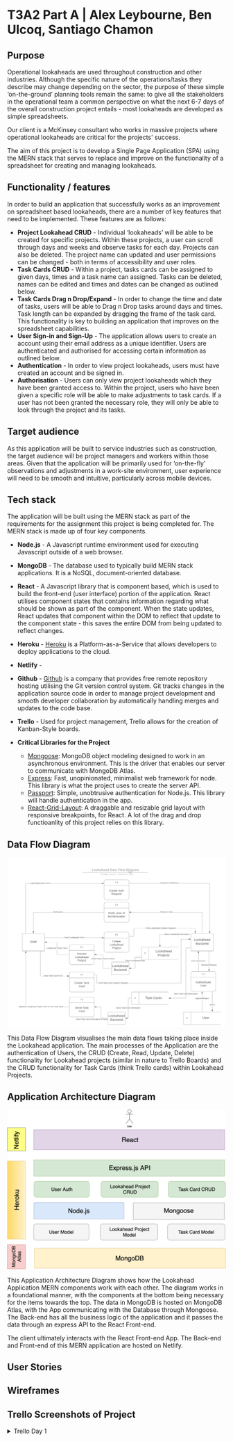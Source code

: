 # T3A2 Part A | Alex Leybourne, Ben Ulcoq, Santiago Chamon

## Purpose
Operational lookaheads are used throughout construction and other industries. Although the specific nature of the operations/tasks they describe may change depending on the sector, the purpose of these simple ‘on-the-ground’ planning tools remain the same: to give all the stakeholders in the operational team a common perspective on what the next 6-7 days of the overall construction project entails - most lookaheads are developed as simple spreadsheets.

Our client is a McKinsey consultant who works in massive projects where operational lookaheads are critical for the projects' success.

The aim of this project is to develop a Single Page Application (SPA) using the MERN stack that serves to replace and improve on the functionality of a spreadsheet for creating and managing lookaheads.


## Functionality / features
In order to build an application that successfully works as an improvement on spreadsheet based lookaheads, there are a number of key features that need to be implemented.  These features are as follows:
* **Project Lookahead CRUD** - Individual ‘lookaheads’ will be able to be created for specific projects. Within these projects, a user can scroll through days and weeks and observe tasks for each day. Projects can also be deleted. The project name can updated and user permissions can be changed - both in terms of accessibility and user roles.
* **Task Cards CRUD** - Within a project, tasks cards can be assigned to given days, times and a task name can assigned. Tasks can be deleted, names can be edited and times and dates can be changed as outlined below.
* **Task Cards Drag n Drop/Expand** - In order to change the time and date of tasks, users will be able to Drag n Drop tasks around days and times. Task length can be expanded by dragging the frame of the task card. This functionality is key to building an application that improves on the spreadsheet capabilities.
* **User Sign-in and Sign-Up** - The application allows users to create an account using their email address as a unique identifier. Users are authenticated and authorised for accessing certain information as outlined below.
* **Authentication** - In order to view project lookaheads, users must have created an account and be signed in.
* **Authorisation** - Users can only view project lookaheads which they have been granted access to. Within the project, users who have been given a specific role will be able to make adjustments to task cards. If a user has not been granted the necessary role, they will only be able to look through the project and its tasks.


## Target audience
As this application will be built to service industries such as construction, the target audience will be project managers and workers within those areas. Given that the application will be primarily used for ‘on-the-fly’ observations and adjustments in a work-site environment, user experience will need to be smooth and intuitive, particularly across mobile devices.


## Tech stack
The application will be built using the MERN stack as part of the requirements for the assignment this project is being completed for.
The MERN stack is made up of four key components.
* **Node.js** - A Javascript runtime environment used for executing Javascript outside of a web browser.
* **MongoDB** - The database used to typically build MERN stack applications. It is a NoSQL, document-oriented database.
* **React** -  A Javascript library that is component based, which is used to build the front-end (user interface) portion of the application. React utilises component states that contains information regarding what should be shown as part of the component. When the state updates, React updates that component within the DOM to reflect that update to the component state - this saves the entire DOM from being updated to reflect changes.
* **Heroku** - [Heroku](https://www.heroku.com/) is a Platform-as-a-Service that allows developers to deploy applications to the cloud.
* **Netlify** -
* **Github** -  [Github](https://github.com/)  is a company that provides free remote repository hosting utilising the Git version control system.
Git tracks changes in the application source code in order to manage project development and smooth developer collaboration by automatically handling merges and updates to the code base.
* **Trello** - Used for project management, Trello allows for the creation of Kanban-Style boards.
* **Critical Libraries for the Project**

  - [Mongoose](https://github.com/Automattic/mongoose): MongoDB object modeling designed to work in an asynchronous environment. This is the driver that enables our server to communicate with MongoDB Atlas.
  - [Express](https://github.com/expressjs/express): Fast, unopinionated, minimalist web framework for node. This library is what the project uses to create the server API.
  - [Passport](https://github.com/jaredhanson/passport): Simple, unobtrusive authentication for Node.js. This library will handle authentication in the app.
  - [React-Grid-Layout](https://github.com/STRML/react-grid-layout): A draggable and resizable grid layout with responsive breakpoints, for React. A lot of the drag and drop functioanlity of this project relies on this library.

## Data Flow Diagram
![Data Flow Diagram](docs/lookahead_data_flow_diagram.png)

This Data Flow Diagram visualises the main data flows taking place inside the Lookahead application. The main processes of the Application are the authentication of Users, the CRUD (Create, Read, Update, Delete) functionality for Lookahead projects (similar in nature to Trello Boards) and the CRUD functionality for Task Cards (think Trello cards) within Lookahead Projects.

## Application Architecture Diagram
![Application Architecure Diagram](docs/app_architecture_diagram.png)

This Application Architecture Diagram shows how the Lookahead Application MERN components work with each other. The diagram works in a foundational manner, with the components at the bottom being necessary for the items towards the top. The data in MongoDB is hosted on MongoDB Atlas, with the App communicating with the Database through Mongoose. The Back-end has all the business logic of the application and it passes the data through an express API to the React Front-end.

The client ultimately interacts with the React Front-end App. The Back-end and Front-end of this MERN application are hosted on Netlify.


## User Stories
## Wireframes
## Trello Screenshots of Project
<details>
  <summary>Trello Day 1</summary>

  ![Trello Board Day 1](./docs/trello_history/trello-day1.png?raw=true)

</details>
